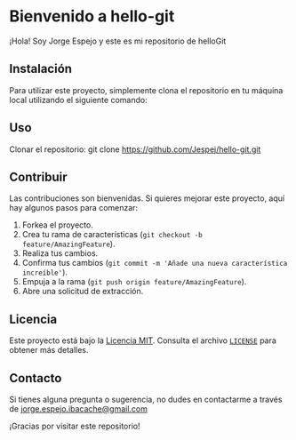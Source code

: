 # Bienvenido a hello-git

¡Hola! Soy Jorge Espejo y este es mi repositorio de helloGit

## Instalación

Para utilizar este proyecto, simplemente clona el repositorio en tu máquina local utilizando el siguiente comando:


## Uso

Clonar el repositorio: git clone https://github.com/Jespej/hello-git.git

## Contribuir

Las contribuciones son bienvenidas. Si quieres mejorar este proyecto, aquí hay algunos pasos para comenzar:

1. Forkea el proyecto.
2. Crea tu rama de características (`git checkout -b feature/AmazingFeature`).
3. Realiza tus cambios.
4. Confirma tus cambios (`git commit -m 'Añade una nueva característica increíble'`).
5. Empuja a la rama (`git push origin feature/AmazingFeature`).
6. Abre una solicitud de extracción.

## Licencia

Este proyecto está bajo la [Licencia MIT](https://opensource.org/licenses/MIT). Consulta el archivo [`LICENSE`](LICENSE) para obtener más detalles.

## Contacto

Si tienes alguna pregunta o sugerencia, no dudes en contactarme a través de jorge.espejo.ibacache@gmail.com

¡Gracias por visitar este repositorio!

